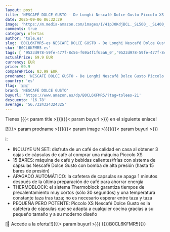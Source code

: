 ```yaml
---
layout: post
title: 'NESCAFÉ DOLCE GUSTO - De Longhi Nescafé Dolce Gusto Piccolo XS EDG110.WB  Cafetera Cápsulas  Incluye 3 Paquetes de Cápsulas  Diseño Super-Compacto  Cafetera Manual para Café y Otras Bebidas  1500W  Blanco'
date: 2025-09-06 06:32:29
image: 'https://m.media-amazon.com/images/I/41pJ0KdjBCL._SL500_._SL400_.jpg'
comments: true
category: ofertas
author: 'tole.es'
slug: 'B0CL6KFMR5-es NESCAFÉ DOLCE GUSTO - De Longhi Nescafé Dolce Gusto...'
sku: 'B0CL6KFMR5-es'
tags: [ '9523d978-59fe-477f-8c56-f69a4f1f65a6_0','9523d978-59fe-477f-8c56-f69a4f1f65a6_1801','Arborist Merchandising Root','Cafeteras individuales','Hogar y cocina','KitchenDeLonghi','Máquinas cafeteras','Self Service','Special Features Stores','Utensilios para café y té','cafetera','dolce','gusto','nescafé dolce gusto','🇪🇸', ]
actualPrice: 69.9 EUR
currency: EUR
price: 69.9
comparePrice: 83.99 EUR
prodname: 'NESCAFÉ DOLCE GUSTO - De Longhi Nescafé Dolce Gusto Piccolo XS EDG110.WB  Cafetera Cápsulas  Incluye 3 Paquetes de Cápsulas  Diseño Super-Compacto  Cafetera Manual para Café y Otras Bebidas  1500W  Blanco'
country: 'es'
flag: '🇪🇸'
brand: 'NESCAFÉ DOLCE GUSTO'
buyurl: 'https://www.amazon.es/dp/B0CL6KFMR5/?tag=tolees-21'
descuento: '16.78'
average: '56.7324324324325'
---
```


Tienes [{{< param title >}}]({{< param buyurl >}}) en el siguiente enlace!

[![{{< param prodname >}}]({{< param image >}})]({{< param buyurl >}})

ℹ️:

- INCLUYE UN SET: disfruta de un café de calidad en casa al obtener 3 cajas de cápsulas de café al comprar una máquina Piccolo XS
- 15 BARES: máquina de café y bebidas calientes/frías con sistema de cápsulas Nescafé Dolce Gusto con bomba de alta presión (hasta 15 bares de presión)
- APAGADO AUTOMÁTICO: la cafetera de capsulas se apaga 1 minutos después de la última preparación de café para ahorrar energía
- THERMOBLOCK: el sistema Thermoblock garantiza tiempos de precalentamiento muy cortos (sólo 30 segundos) y una temperatura constante taza tras taza; no es necesario esperar entre taza y taza
- PEQUEÑA PERO POTENTE: Piccolo XS Nescafé Dolce Gusto es la cafetera de cápsulas que se adapta a cualquier cocina gracias a su pequeño tamaño y a su moderno diseño

[🛒 Accede a la oferta!!]({{< param buyurl >}})
{{<world>}}B0CL6KFMR5{{</world>}}
